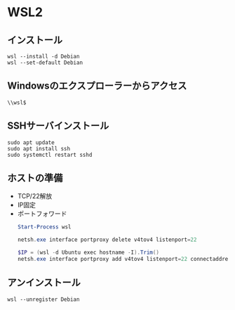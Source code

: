 # WSL2
## インストール
```
wsl --install -d Debian
wsl --set-default Debian
```

## Windowsのエクスプローラーからアクセス
```
\\wsl$
```

## SSHサーバインストール
```
sudo apt update
sudo apt install ssh
sudo systemctl restart sshd
```

## ホストの準備
* TCP/22解放
* IP固定
* ポートフォワード
    ```ps1
    Start-Process wsl

    netsh.exe interface portproxy delete v4tov4 listenport=22

    $IP = (wsl -d Ubuntu exec hostname -I).Trim()
    netsh.exe interface portproxy add v4tov4 listenport=22 connectaddress=$IP
    ```

## アンインストール
```
wsl --unregister Debian
```
